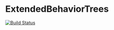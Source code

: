# ExtendedBehaviorTrees

[![Build Status](https://travis-ci.org/hoelzl/ExtendedBehaviorTrees.jl.svg?branch=master)](https://travis-ci.org/hoelzl/ExtendedBehaviorTrees.jl)
